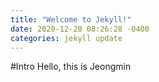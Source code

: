 ```yaml
---
title: "Welcome to Jekyll!"
date: 2020-12-20 08:26:28 -0400
categories: jekyll update
---
```

#Intro
Hello, this is Jeongmin
